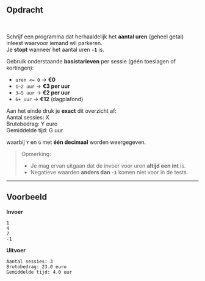 ## Opdracht
<br>

Schrijf een programma dat herhaaldelijk het **aantal uren** (geheel getal) inleest waarvoor iemand wil parkeren.  
Je **stopt** wanneer het aantal uren **`-1`** is.  

Gebruik onderstaande **basistarieven** per sessie (géén toeslagen of kortingen):

- `uren <= 0` → **€0**  
- `1–2 uur` → **€3 per uur**  
- `3–5 uur` → **€2 per uur**  
- `6+ uur` → **€12** (dagplafond)

Aan het einde druk je **exact** dit overzicht af:  
Aantal sessies: X  
Brutobedrag: Y euro  
Gemiddelde tijd: G uur  

waarbij `Y` en `G` met **één decimaal** worden weergegeven.

> Opmerking:
> - Je mag ervan uitgaan dat de invoer voor uren **altijd een int** is.  
> - Negatieve waarden **anders dan `-1`** komen niet voor in de tests.

---

## Voorbeeld

**Invoer**  

    1  
    4  
    7  
    -1  

**Uitvoer**  

    Aantal sessies: 3  
    Brutobedrag: 23.0 euro  
    Gemiddelde tijd: 4.0 uur  
